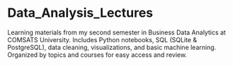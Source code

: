# Data_Analysis_Lectures
Learning materials from my second semester in Business Data Analytics at COMSATS University. Includes Python notebooks, SQL (SQLite &amp; PostgreSQL), data cleaning, visualizations, and basic machine learning. Organized by topics and courses for easy access and review.
